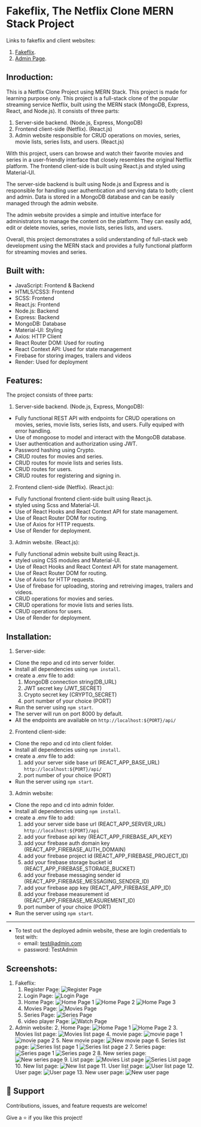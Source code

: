 # Fakeflix, The Netflix Clone MERN Stack Project

Links to fakeflix and client websites:

1. [Fakeflix](https://streamflix-client.onrender.com).
2. [Admin Page](https://streamflix-admin.onrender.com).

## Inroduction:

This is a Netflix Clone Project using MERN Stack. This project is made for learning purpose only.
This project is a full-stack clone of the popular streaming service Netflix, built using the MERN stack (MongoDB, Express, React, and Node.js). It consists of three parts:

1. Server-side backend. (Node.js, Express, MongoDB)
2. Frontend client-side (Netflix). (React.js)
3. Admin website responsible for CRUD operations on movies, series, movie lists, series lists, and users. (React.js)

With this project, users can browse and watch their favorite movies and series in a user-friendly interface that closely resembles the original Netflix platform. The frontend client-side is built using React.js and styled using Material-UI.

The server-side backend is built using Node.js and Express and is responsible for handling user authentication and serving data to both; client and admin. Data is stored in a MongoDB database and can be easily managed through the admin website.

The admin website provides a simple and intuitive interface for administrators to manage the content on the platform. They can easily add, edit or delete movies, series, movie lists, series lists, and users.

Overall, this project demonstrates a solid understanding of full-stack web development using the MERN stack and provides a fully functional platform for streaming movies and series.

## Built with:
- JavaScript: Frontend & Backend
- HTML5/CSS3: Frontend
- SCSS: Frontend
- React.js: Frontend
- Node.js: Backend
- Express: Backend
- MongoDB: Database
- Material-UI: Styling
- Axios: HTTP Client
- React Router DOM: Used for routing
- React Context API: Used for state management
- Firebase for storing images, trailers and videos
- Render: Used for deployment

## Features:

The project consists of three parts:

1. Server-side backend. (Node.js, Express, MongoDB):

- Fully functional REST API with endpoints for CRUD operations on movies, series, movie lists, series lists, and users.
  Fully equiped with error handling.
- Use of mongoose to model and interact with the MongoDB database.
- User authentication and authorization using JWT.
- Password hashing using Crypto.
- CRUD routes for movies and series.
- CRUD routes for movie lists and series lists.
- CRUD routes for users.
- CRUD routes for registering and signing in.

2. Frontend client-side (Netflix). (React.js):

- Fully functional frontend client-side built using React.js.
- styled using Scss and Material-UI.
- Use of React Hooks and React Context API for state management.
- Use of React Router DOM for routing.
- Use of Axios for HTTP requests.
- Use of Render for deployment.

3. Admin website. (React.js):

- Fully functional admin website built using React.js.
- styled using CSS modules and Material-UI.
- Use of React Hooks and React Context API for state management.
- Use of React Router DOM for routing.
- Use of Axios for HTTP requests.
- Use of firebase for uploading, storing and retreiving images, trailers and videos.
- CRUD operations for movies and series.
- CRUD operations for movie lists and series lists.
- CRUD operations for users.
- Use of Render for deployment.
## Installation:

1. Server-side:
- Clone the repo and cd into server folder.
- Install all dependencies using `npm install`.
- create a .env file to add: 
    1. MongoDB connection string(DB_URL)
    2. JWT secret key (JWT_SECRET)
    3. Crypto secret key (CRYPTO_SECRET)
    4. port number of your choice (PORT)
- Run the server using `npm start`.
- The server will run on port 8000 by default.
- All the endpoints are available on `http://localhost:${PORT}/api/`

2. Frontend client-side:
- Clone the repo and cd into client folder.
- Install all dependencies using `npm install`.
- create a .env file to add: 
    1. add your server side base url (REACT_APP_BASE_URL) `http://localhost:${PORT}/api/`
    2. port number of your choice (PORT)
- Run the server using `npm start`.

3. Admin website:
- Clone the repo and cd into admin folder.
- Install all dependencies using `npm install`.
- create a .env file to add: 
    1. add your server side base url (REACT_APP_SERVER_URL) `http://localhost:${PORT}/api`
    3. add your firebase api key (REACT_APP_FIREBASE_API_KEY)
    4. add your firebase auth domain key (REACT_APP_FIREBASE_AUTH_DOMAIN)
    5. add your firebase project id (REACT_APP_FIREBASE_PROJECT_ID)
    6. add your firebase storage bucket id (REACT_APP_FIREBASE_STORAGE_BUCKET)
    7. add your firebase messaging sender id (REACT_APP_FIREBASE_MESSAGING_SENDER_ID)
    8. add your firebase app key (REACT_APP_FIREBASE_APP_ID)
    9. add your firebase measurement id (REACT_APP_FIREBASE_MEASUREMENT_ID)
    10. port number of your choice (PORT)
- Run the server using `npm start`.
-----------------------------------
- To test out the deployed admin website, these are login credentials to test with:
  - email: test@admin.com 
  - password: TestAdmin

## Screenshots:
1. Fakeflix:
    1. Register Page:
    ![Register Page](/client/assets/register.png)
    2. Login Page:
    ![Login Page](/client/assets/login.png)
    3. Home Page:
    ![Home Page 1](/client/assets/Home.png)
    ![Home Page 2](/client/assets/Home_2.png)
    ![Home Page 3](/client/assets/Home_3.png)
    4. Movies Page:
    ![Movies Page](/client/assets/Movies.png)
    5. Series Page:
    ![Series Page](/client/assets/Series.png)
    6. video player Page:
    ![Watch Page](/client/assets/video.png)
2. Admin website:
    2. Home Page:
    ![Home Page 1](/admin/assets/Homepage_1.png)
    ![Home Page 2](/admin/assets/Homepage_2.png)
    3. Movies list page:
    ![Movies list page](/admin/assets/Movies_list.png)
    4. movie page:
    ![movie page 1](/admin/assets/Movie_1.png)
    ![movie page 2](/admin/assets/Movie_2.png)
    5. New movie page:
    ![New movie page](/admin/assets/Add_movie.png)
    6. Series list page:
    ![Series list page 1](/admin/assets/Series_list_1.png)
    ![Series list page 2](/admin/assets/Series_list_2.png)
    7. Series page:
    ![Series page 1](/admin/assets/Series_1.png)
    ![Series page 2](/admin/assets/Series_2.png)
    8. New series page:
    ![New series page](/admin/assets/Add_movie.png)
    9. List page:
    ![Movies List page](/admin/assets/List_of_movies.png)
    ![Series List page](/admin/assets/List_of_series.png)
    10. New list page:
    ![New list page](/admin/assets/New_list.png)
    11. User list page:
    ![User list page](/admin/assets/user_list.png)
    12. User page:
    ![User page](/admin/assets/user.png)
    13. New user page:
    ![New user page](/admin/assets/New_user.png)
## 🤝 Support

Contributions, issues, and feature requests are welcome!

Give a ⭐️ if you like this project!
